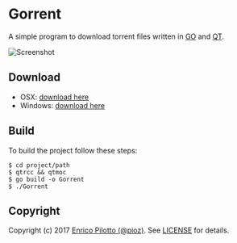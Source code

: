 # Gorrent

A simple program to download torrent files written in [GO](https://golang.org/)
and [QT](https://github.com/therecipe/qt).

![Screenshot](https://i.imgur.com/dXXvLkQ.png)

## Download

* OSX: [download here](http://bit.ly/2zzWe6Q)
* Windows: [download here](http://bit.ly/2z4E6FL)

## Build

To build the project follow these steps:

    $ cd project/path
    $ qtrcc && qtmoc
    $ go build -o Gorrent
    $ ./Gorrent

## Copyright

Copyright (c) 2017 [Enrico Pilotto (@pioz)](https://github.com/pioz). See
[LICENSE](https://github.com/pioz/gorrent/blob/master/LICENSE) for details.